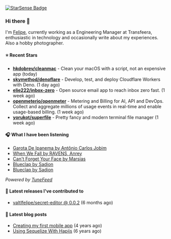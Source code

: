 <a href="https://starsense.app/developer-types" target="_blank"><img src="https://starsense.app/api/badge/?user=valtlfelipe" alt="StarSense Badge"></a>

### Hi there 👋

I'm [Felipe](https://felipevm.com), currently working as a Engineering Manager at Transfeera, enthusiastic in technology and occasionally write about my experiences. Also a hobby photographer.

#### ⭐ Recent Stars
- **[hkdobrev/cleanmac](https://github.com/hkdobrev/cleanmac)** - Clean your macOS with a script, not an expensive app (today)
- **[skymethod/denoflare](https://github.com/skymethod/denoflare)** - Develop, test, and deploy Cloudflare Workers with Deno. (1 day ago)
- **[elie222/inbox-zero](https://github.com/elie222/inbox-zero)** - Open source email app to reach inbox zero fast. (1 week ago)
- **[openmeterio/openmeter](https://github.com/openmeterio/openmeter)** - Metering and Billing for AI, API and DevOps. Collect and aggregate millions of usage events in real-time and enable usage-based billing. (1 week ago)
- **[yorukot/superfile](https://github.com/yorukot/superfile)** - Pretty fancy and modern terminal file manager (1 week ago)

#### 🎧 What I have been listening
- [Garota De Ipanema by Antônio Carlos Jobim](https://open.spotify.com/track/2vTDA7mOYWtuduCylWfiFd)
- [When We Fall by RAVENS, Anrey](https://open.spotify.com/track/2gVY6igQnaFJOd80VPRF44)
- [Can&#39;t Forget Your Face by Marsias](https://open.spotify.com/track/1RpKULVooOuEzgpver8hof)
- [Blueclap by Sadion](https://open.spotify.com/track/4oAs0uiP81pNvzJvI70yNU)
- [Blueclap by Sadion](https://open.spotify.com/track/4oAs0uiP81pNvzJvI70yNU)

_Powered by [TuneFeed](https://tunefeed.app?ref=valtlfelipe-gh-profile)_ 

#### 🚀 Latest releases I've contributed to


- [valtlfelipe/secret-editor @ 0.0.2](https://github.com/valtlfelipe/secret-editor/releases/tag/0.0.2) (6 months ago)

#### 📄 Latest blog posts
- [Creating my first mobile app](https://felipevm.com/posts/creating-my-first-mobile-app/) (4 years ago)
- [Using Sequelize With Hapijs](https://felipevm.com/posts/using-sequelize-with-hapijs/) (6 years ago)
